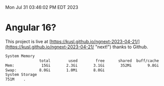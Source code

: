 Mon Jul 31 03:46:02 PM EDT 2023

# Angular 16?


This project is live at [https://kusl.github.io/ngnext-2023-04-21/](https://kusl.github.io/ngnext-2023-04-21/ "next!") thanks to Github.

```bash
System Memory
               total        used        free      shared  buff/cache   available
Mem:            15Gi       2.3Gi       3.1Gi       352Mi       9.8Gi        12Gi
Swap:          8.0Gi       1.0Mi       8.0Gi
System Storage
751M	.
